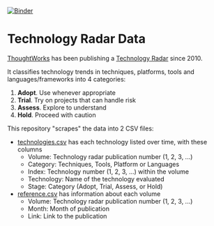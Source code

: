 [![Binder](http://mybinder.org/badge.svg)](http://mybinder.org/repo/phsheth/radar?urlpath=lab)
# Technology Radar Data

[ThoughtWorks](https://www.thoughtworks.com/) has been publishing a
[Technology Radar](https://www.thoughtworks.com/radar) since 2010. </br>


It classifies technology trends in techniques, platforms, tools and
languages/frameworks into 4 categories:

1. **Adopt**. Use whenever appropriate
2. **Trial**. Try on projects that can handle risk
3. **Assess**. Explore to understand
4. **Hold**. Proceed with caution

This repository "scrapes" the data into 2 CSV files:

- [technologies.csv](technologies.csv) has each technology listed over
  time, with these columns
    - Volume: Technology radar publication number (1, 2, 3, ...)
    - Category: Techniques, Tools, Platform or Languages
    - Index: Technology number (1, 2, 3, ...) within the volume
    - Technology: Name of the technology evaluated
    - Stage: Category (Adopt, Trial, Assess, or Hold)
- [reference.csv](reference.csv) has information about each volume
    - Volume: Technology radar publication number (1, 2, 3, ...)
    - Month: Month of publication
    - Link: Link to the publication
